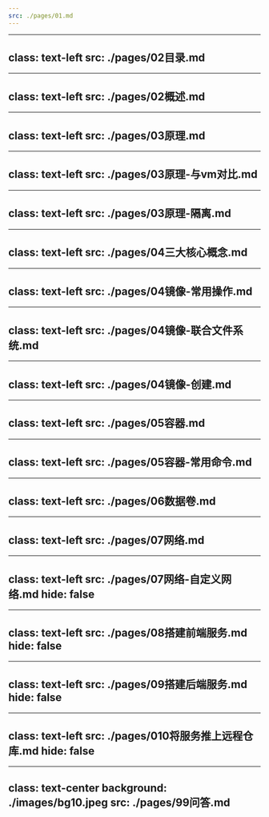 ```yaml
---
src: ./pages/01.md
---
```


---
class: text-left
src: ./pages/02目录.md
---

---
class: text-left
src: ./pages/02概述.md
---

---
class: text-left
src: ./pages/03原理.md
---

---
class: text-left
src: ./pages/03原理-与vm对比.md
---


---
class: text-left
src: ./pages/03原理-隔离.md
---


---
class: text-left
src: ./pages/04三大核心概念.md
---

---
class: text-left
src: ./pages/04镜像-常用操作.md
---

---
class: text-left
src: ./pages/04镜像-联合文件系统.md
---

---
class: text-left
src: ./pages/04镜像-创建.md
---

---
class: text-left
src: ./pages/05容器.md
---

---
class: text-left
src: ./pages/05容器-常用命令.md
---

---
class: text-left
src: ./pages/06数据卷.md
---

---
class: text-left
src: ./pages/07网络.md
---

---
class: text-left
src: ./pages/07网络-自定义网络.md
hide: false
---

---
class: text-left
src: ./pages/08搭建前端服务.md
hide: false
---

---
class: text-left
src: ./pages/09搭建后端服务.md
hide: false
---

---
class: text-left
src: ./pages/010将服务推上远程仓库.md
hide: false
---


---
class: text-center
background: ./images/bg10.jpeg
src: ./pages/99问答.md
---
